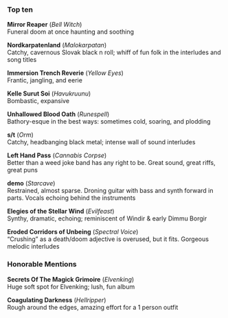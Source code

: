 ### Top ten

**Mirror Reaper** (*Bell Witch*)  
Funeral doom at once haunting and soothing  

**Nordkarpatenland** (*Malokarpatan*)  
Catchy, cavernous Slovak black n roll; whiff of fun folk in the interludes and song titles  

**Immersion Trench Reverie** (*Yellow Eyes*)  
Frantic, jangling, and eerie  

**Kelle Surut Soi** (*Havukruunu*)  
Bombastic, expansive  

**Unhallowed Blood Oath** (*Runespell*)  
Bathory-esque in the best ways: sometimes cold, soaring, and plodding  

**s/t** (*Orm*)  
Catchy, headbanging black metal; intense wall of sound interludes  

**Left Hand Pass** (*Cannabis Corpse*)  
Better than a weed joke band has any right to be. Great sound, great riffs, great puns  

**demo** (*Starcave*)  
Restrained, almost sparse. Droning guitar with bass and synth forward in parts. Vocals echoing behind the instruments  

**Elegies of the Stellar Wind** (*Evilfeast*)  
Synthy, dramatic, echoing; reminiscent of Windir & early Dimmu Borgir  

**Eroded Corridors of Unbeing** (*Spectral Voice*)  
“Crushing” as a death/doom adjective is overused, but it fits. Gorgeous melodic interludes  

### Honorable Mentions

**Secrets Of The Magick Grimoire** (*Elvenking*)  
Huge soft spot for Elvenking; lush, fun album  

**Coagulating Darkness** (*Hellripper*)  
Rough around the edges, amazing effort for a 1 person outfit
